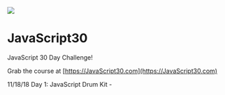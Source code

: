 ![](https://javascript30.com/images/JS3-social-share.png)

# JavaScript30

JavaScript 30 Day Challenge!

Grab the course at [https://JavaScript30.com](https://JavaScript30.com)

11/18/18 Day 1: JavaScript Drum Kit -
